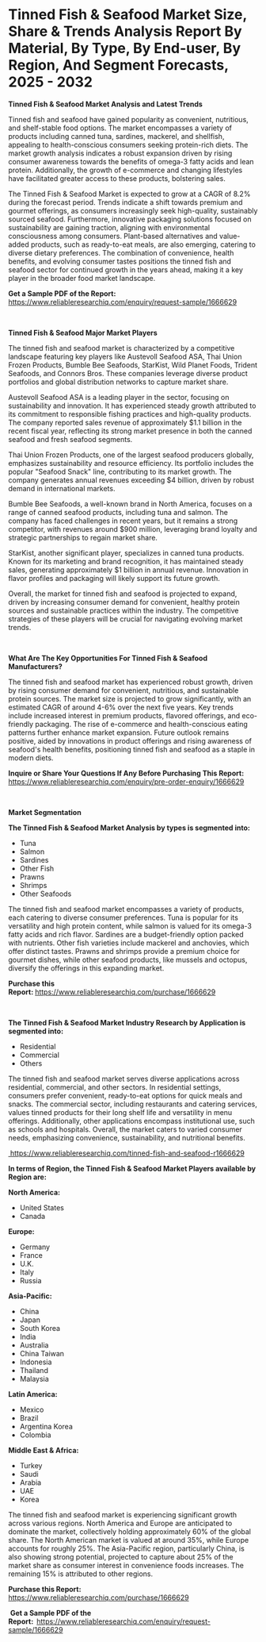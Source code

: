 <p><h1>Tinned Fish & Seafood Market Size, Share & Trends Analysis Report By Material, By Type, By End-user, By Region, And Segment Forecasts, 2025 - 2032</h1></p><p><strong>Tinned Fish & Seafood Market Analysis and Latest Trends</strong></p>
<p><p>Tinned fish and seafood have gained popularity as convenient, nutritious, and shelf-stable food options. The market encompasses a variety of products including canned tuna, sardines, mackerel, and shellfish, appealing to health-conscious consumers seeking protein-rich diets. The market growth analysis indicates a robust expansion driven by rising consumer awareness towards the benefits of omega-3 fatty acids and lean protein. Additionally, the growth of e-commerce and changing lifestyles have facilitated greater access to these products, bolstering sales.</p><p>The Tinned Fish & Seafood Market is expected to grow at a CAGR of 8.2% during the forecast period. Trends indicate a shift towards premium and gourmet offerings, as consumers increasingly seek high-quality, sustainably sourced seafood. Furthermore, innovative packaging solutions focused on sustainability are gaining traction, aligning with environmental consciousness among consumers. Plant-based alternatives and value-added products, such as ready-to-eat meals, are also emerging, catering to diverse dietary preferences. The combination of convenience, health benefits, and evolving consumer tastes positions the tinned fish and seafood sector for continued growth in the years ahead, making it a key player in the broader food market landscape.</p></p>
<p><strong>Get a Sample PDF of the Report:&nbsp;</strong> <a href="https://www.reliableresearchiq.com/enquiry/request-sample/1666629?utm_campaign=3173&utm_medium=2&utm_source=Github&utm_content=ia&utm_term=18042025&utm_id=tinned-fish-seafood">https://www.reliableresearchiq.com/enquiry/request-sample/1666629</a></p>
<p>&nbsp;</p>
<p><strong>Tinned Fish & Seafood Major Market Players</strong></p>
<p><p>The tinned fish and seafood market is characterized by a competitive landscape featuring key players like Austevoll Seafood ASA, Thai Union Frozen Products, Bumble Bee Seafoods, StarKist, Wild Planet Foods, Trident Seafoods, and Connors Bros. These companies leverage diverse product portfolios and global distribution networks to capture market share.</p><p>Austevoll Seafood ASA is a leading player in the sector, focusing on sustainability and innovation. It has experienced steady growth attributed to its commitment to responsible fishing practices and high-quality products. The company reported sales revenue of approximately $1.1 billion in the recent fiscal year, reflecting its strong market presence in both the canned seafood and fresh seafood segments.</p><p>Thai Union Frozen Products, one of the largest seafood producers globally, emphasizes sustainability and resource efficiency. Its portfolio includes the popular "Seafood Snack" line, contributing to its market growth. The company generates annual revenues exceeding $4 billion, driven by robust demand in international markets.</p><p>Bumble Bee Seafoods, a well-known brand in North America, focuses on a range of canned seafood products, including tuna and salmon. The company has faced challenges in recent years, but it remains a strong competitor, with revenues around $900 million, leveraging brand loyalty and strategic partnerships to regain market share.</p><p>StarKist, another significant player, specializes in canned tuna products. Known for its marketing and brand recognition, it has maintained steady sales, generating approximately $1 billion in annual revenue. Innovation in flavor profiles and packaging will likely support its future growth.</p><p>Overall, the market for tinned fish and seafood is projected to expand, driven by increasing consumer demand for convenient, healthy protein sources and sustainable practices within the industry. The competitive strategies of these players will be crucial for navigating evolving market trends.</p></p>
<p>&nbsp;</p>
<p><strong>What Are The Key Opportunities For Tinned Fish & Seafood Manufacturers?</strong></p>
<p><p>The tinned fish and seafood market has experienced robust growth, driven by rising consumer demand for convenient, nutritious, and sustainable protein sources. The market size is projected to grow significantly, with an estimated CAGR of around 4-6% over the next five years. Key trends include increased interest in premium products, flavored offerings, and eco-friendly packaging. The rise of e-commerce and health-conscious eating patterns further enhance market expansion. Future outlook remains positive, aided by innovations in product offerings and rising awareness of seafood's health benefits, positioning tinned fish and seafood as a staple in modern diets.</p></p>
<p><strong>Inquire or Share Your Questions If Any Before Purchasing This Report:</strong> <a href="https://www.reliableresearchiq.com/enquiry/pre-order-enquiry/1666629?utm_campaign=3173&utm_medium=2&utm_source=Github&utm_content=ia&utm_term=18042025&utm_id=tinned-fish-seafood">https://www.reliableresearchiq.com/enquiry/pre-order-enquiry/1666629</a></p>
<p>&nbsp;</p>
<p><strong>Market Segmentation</strong></p>
<p><strong>The Tinned Fish & Seafood Market Analysis by types is segmented into:</strong></p>
<p><ul><li>Tuna</li><li>Salmon</li><li>Sardines</li><li>Other Fish</li><li>Prawns</li><li>Shrimps</li><li>Other Seafoods</li></ul></p>
<p><p>The tinned fish and seafood market encompasses a variety of products, each catering to diverse consumer preferences. Tuna is popular for its versatility and high protein content, while salmon is valued for its omega-3 fatty acids and rich flavor. Sardines are a budget-friendly option packed with nutrients. Other fish varieties include mackerel and anchovies, which offer distinct tastes. Prawns and shrimps provide a premium choice for gourmet dishes, while other seafood products, like mussels and octopus, diversify the offerings in this expanding market.</p></p>
<p><strong>Purchase this Report:&nbsp;</strong><a href="https://www.reliableresearchiq.com/purchase/1666629?utm_campaign=3173&utm_medium=2&utm_source=Github&utm_content=ia&utm_term=18042025&utm_id=tinned-fish-seafood">https://www.reliableresearchiq.com/purchase/1666629</a></p>
<p>&nbsp;</p>
<p><strong>The Tinned Fish & Seafood Market Industry Research by Application is segmented into:</strong></p>
<p><ul><li>Residential</li><li>Commercial</li><li>Others</li></ul></p>
<p><p>The tinned fish and seafood market serves diverse applications across residential, commercial, and other sectors. In residential settings, consumers prefer convenient, ready-to-eat options for quick meals and snacks. The commercial sector, including restaurants and catering services, values tinned products for their long shelf life and versatility in menu offerings. Additionally, other applications encompass institutional use, such as schools and hospitals. Overall, the market caters to varied consumer needs, emphasizing convenience, sustainability, and nutritional benefits.</p></p>
<p><a href="https://www.reliableresearchiq.com/tinned-fish-and-seafood-r1666629?utm_campaign=3173&utm_medium=2&utm_source=Github&utm_content=ia&utm_term=18042025&utm_id=tinned-fish-seafood">&nbsp;https://www.reliableresearchiq.com/tinned-fish-and-seafood-r1666629</a></p>
<p><strong>In terms of Region, the Tinned Fish & Seafood Market Players available by Region are:</strong></p>
<p>
    <p> <strong> North America: </strong>
        <ul>
            <li>United States</li>
            <li>Canada</li>
        </ul>
        </p> 
    <p> <strong> Europe: </strong>
        <ul>
            <li>Germany</li>
            <li>France</li>
            <li>U.K.</li>
            <li>Italy</li>
            <li>Russia</li>
        </ul>
        </p> 
    <p> <strong> Asia-Pacific: </strong>
        <ul>
            <li>China</li>
            <li>Japan</li>
            <li>South Korea</li>
            <li>India</li>
            <li>Australia</li>
            <li>China Taiwan</li>
            <li>Indonesia</li>
            <li>Thailand</li>
            <li>Malaysia</li>
        </ul>
        </p> 
    <p> <strong> Latin America: </strong>
        <ul>
            <li>Mexico</li>
            <li>Brazil</li>
            <li>Argentina Korea</li>
            <li>Colombia</li>
        </ul>
        </p> 
    <p> <strong> Middle East & Africa: </strong>
        <ul>
            <li>Turkey</li>
            <li>Saudi</li>
            <li>Arabia</li>
            <li>UAE</li>
            <li>Korea</li>
        </ul>
    </p>
    </p>
<p><p>The tinned fish and seafood market is experiencing significant growth across various regions. North America and Europe are anticipated to dominate the market, collectively holding approximately 60% of the global share. The North American market is valued at around 35%, while Europe accounts for roughly 25%. The Asia-Pacific region, particularly China, is also showing strong potential, projected to capture about 25% of the market share as consumer interest in convenience foods increases. The remaining 15% is attributed to other regions.</p></p>
<p><strong>Purchase this Report: </strong><a href="https://www.reliableresearchiq.com/purchase/1666629?utm_campaign=3173&utm_medium=2&utm_source=Github&utm_content=ia&utm_term=18042025&utm_id=tinned-fish-seafood">https://www.reliableresearchiq.com/purchase/1666629</a></p>
<p>&nbsp;<strong>Get a Sample PDF of the Report:&nbsp;&nbsp;</strong><a href="https://www.reliableresearchiq.com/enquiry/request-sample/1666629?utm_campaign=3173&utm_medium=2&utm_source=Github&utm_content=ia&utm_term=18042025&utm_id=tinned-fish-seafood">https://www.reliableresearchiq.com/enquiry/request-sample/1666629</a></p>
<p><strong></strong></p>
<p><p></p><p></p><p></p></p>